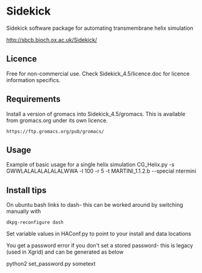 # Sidekick
Sidekick software package for automating transmembrane helix simulation 

http://sbcb.bioch.ox.ac.uk/Sidekick/

## Licence

Free for non-commercial use. Check Sidekick_4.5/licence.doc for licence information specifics.

## Requirements

Install a version of gromacs into Sidekick_4.5/gromacs. This is available from gromacs.org under its own licence.

`https://ftp.gromacs.org/pub/gromacs/`

## Usage

Example of basic usage for a single helix simulation
CG_Helix.py -s GWWLALALALALALALWWA -l 100 -r 5 -t MARTINI_1.1.2.b --special ntermini

## Install tips

On ubuntu bash links to dash- this can be worked around by switching manually with

`dkpg-reconfigure dash`

Set variable values in HAConf.py to point to your install and data locations

You get a password error if you don't set a stored password- this is legacy (used in Xgrid) and can be generated as below

python2 set_password.py sometext
